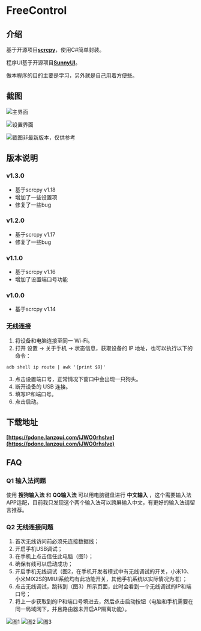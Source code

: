 # FreeControl

## 介绍
基于开源项目[**scrcpy**](https://github.com/Genymobile/scrcpy)，使用C#简单封装。

程序UI基于开源项目[**SunnyUI**](https://gitee.com/yhuse/SunnyUI)。

做本程序的目的主要是学习，另外就是自己用着方便些。

## 截图

![主界面](https://i.loli.net/2021/07/20/CGl36Nd8UvyDFw9.png)

![设置界面](https://i.loli.net/2021/07/20/rynFU1BcXjdsmZR.png)

![截图非最新版本，仅供参考](https://cdn.jsdelivr.net/gh/pdone/static@latest/img/article/free-control/3.gif)

## 版本说明
### v1.3.0
- 基于scrcpy v1.18
- 增加了一些设置项
- 修复了一些bug

### v1.2.0
- 基于scrcpy v1.17
- 修复了一些bug

### v1.1.0
- 基于scrcpy v1.16
- 增加了设置端口号功能

### v1.0.0
- 基于scrcpy v1.14

### 无线连接
1. 将设备和电脑连接至同一 Wi-Fi。
2. 打开 设置 → 关于手机 → 状态信息，获取设备的 IP 地址，也可以执行以下的命令：
```
adb shell ip route | awk '{print $9}'
```
3. 点击设置端口号，正常情况下窗口中会出现一只狗头。
4. 断开设备的 USB 连接。
5. 填写IP和端口号。
6. 点击启动。

## 下载地址
**[https://pdone.lanzoui.com/iJWO0rhslve](https://pdone.lanzoui.com/iJWO0rhslve)**

## FAQ
### Q1 输入法问题
使用 **搜狗输入法** 和 **QQ输入法** 可以用电脑键盘进行 **中文输入** ，这个需要输入法APP适配，目前我只发现这个两个输入法可以跨屏输入中文，有更好的输入法请留言推荐。

### Q2 无线连接问题
1. 首次无线访问前必须先连接数据线；
2. 开启手机USB调试；
3. 在手机上点击信任此电脑（图1）；
4. 确保有线可以启动成功；
5. 开启手机无线调试（图2，在手机开发者模式中有无线调试的开关，小米10、小米MIX2S的MIUI系统均有此功能开关，其他手机系统以实际情况为准）；
6. 点击无线调试，跳转到（图3）所示页面，此时会看到一个无线调试的IP和端口号；
7. 将上一步获取到的IP和端口号填进去，然后点击启动按钮（电脑和手机需要在同一局域网下，并且路由器未开启AP隔离功能）。

![图1](https://i.loli.net/2021/07/20/BRXoMihKUdLrZtC.png)
![图2](https://i.loli.net/2021/07/20/I1j3PmcHsYapVKT.png)
![图3](https://i.loli.net/2021/07/20/ZXxGBdfAaF9Djoy.png)
